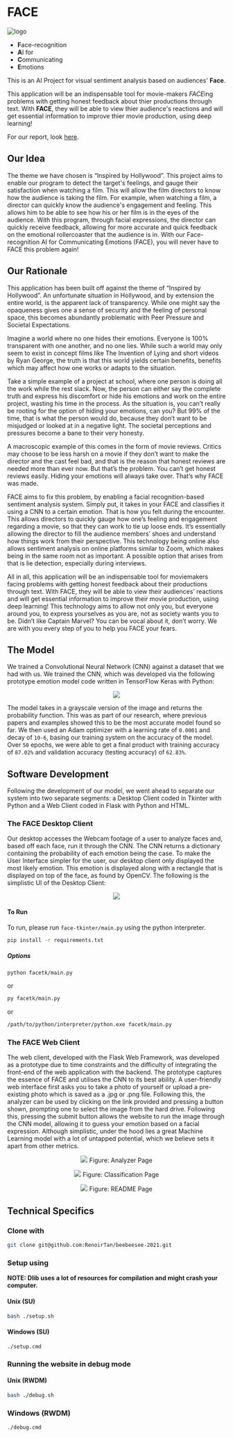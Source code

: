 # FACE

![logo](assets/logo.png?raw=true)

- **F**ace-recognition
- **A**I for
- **C**ommunicating
- **E**motions

This is an AI Project for visual sentiment analysis based on audiences' **Face**.

This application will be an indispensable tool for movie-makers *FACE*ing problems with getting honest feedback about thier productions through text.
With **FACE**, they will be able to view thier audience's reactions and will get essential information to improve thier movie production, using deep learning!

For our report, look [here](https://github.com/ThePyProgrammer/AIWinpetition3_7_FACE/blob/main/FACE%20-%20Report%20for%20BuildingBloCS%202021.pdf).

## Our Idea
The theme we have chosen is “Inspired by Hollywood”. This project aims to enable our program to detect the target's feelings, and gauge their satisfaction when watching a film. This will allow the film directors to know how the audience is taking the film. For example, when watching a film, a director can quickly know the audience's engagement and feeling. This allows him to be able to see how his or her film is in the eyes of the audience. With this program, through facial expressions, the director can quickly receive feedback, allowing for more accurate and quick feedback on the emotional rollercoaster that the audience is in. With our Face-recognition AI for Communicating Emotions (FACE), you will never have to FACE this problem again!


## Our Rationale

This application has been built off against the theme of “Inspired by Hollywood”. An unfortunate situation in Hollywood, and by extension the entire world, is the apparent lack of transparency. While one might say the opaqueness gives one a sense of security and the feeling of personal space, this becomes abundantly problematic with Peer Pressure and Societal Expectations.

Imagine a world where no one hides their emotions. Everyone is 100% transparent with one another, and no one lies. While such a world may only seem to exist in concept films like The Invention of Lying and short videos by Ryan George, the truth is that this world yields certain benefits, benefits which may affect how one works or adapts to the situation. 

Take a simple example of a project at school, where one person is doing all the work while the rest slack. Now, the person can either say the complete truth and express his discomfort or hide his emotions and work on the entire project, wasting his time in the process. As the situation is, you can’t really be rooting for the option of hiding your emotions, can you? But 99% of the time, that is what the person would do, because they don’t want to be misjudged or looked at in a negative light. The societal perceptions and pressures become a bane to their very honesty.

A macroscopic example of this comes in the form of movie reviews. Critics may choose to be less harsh on a movie if they don’t want to make the director and the cast feel bad, and that is the reason that honest reviews are needed more than ever now. But that’s the problem. You can’t get honest reviews easily. Hiding your emotions will always take over. That’s why FACE was made.

FACE aims to fix this problem, by enabling a facial recognition-based sentiment analysis system. Simply put, it takes in your FACE and classifies it using a CNN to a certain emotion. That is how you felt during the encounter. This allows directors to quickly gauge how one’s feeling and engagement regarding a movie, so that they can work to tie up loose ends. It’s essentially allowing the director to fill the audience members’ shoes and understand how things work from their perspective. This technology being online also allows sentiment analysis on online platforms similar to Zoom, which makes being in the same room not as important. A possible option that arises from that is lie detection, especially during interviews.

All in all, this application will be an indispensable tool for moviemakers facing problems with getting honest feedback about their productions through text. With FACE, they will be able to view their audiences’ reactions and will get essential information to improve their movie production, using deep learning! This technology aims to allow not only you, but everyone around you, to express yourselves as you are, not as society wants you to be. Didn’t like Captain Marvel? You can be vocal about it, don’t worry. We are with you every step of you to help you FACE your fears.

## The Model
We trained a Convolutional Neural Network (CNN) against a dataset that we had with us. We trained the CNN, which was developed via the following prototype emotion model code written in TensorFlow Keras with Python:

<p align="center">
 <img src="assets/model-prototype.png" />
</p>

The model takes in a grayscale version of the image and returns the probability function. This was as part of our research, where previous papers and examples showed this to be the most accurate model found so far. We then used an Adam optimizer with a learning rate of `0.0001` and decay of `10-6`, basing our training system on the accuracy of the model. Over `50` epochs, we were able to get a final product with training accuracy of `87.02%` and validation accuracy (testing accuracy) of `62.83%`.


## Software Development

Following the development of our model, we went ahead to separate our system into two separate segments: a Desktop Client coded in Tkinter with Python and a Web Client coded in Flask with Python and HTML.


### The FACE Desktop Client
Our desktop accesses the Webcam footage of a user to analyze faces and, based off each face, run it through the CNN. The CNN returns a dictionary containing the probability of each emotion being the case. To make the User Interface simpler for the user, our desktop client only displayed the most likely emotion. This emotion is displayed along with a rectangle that is displayed on top of the face, as found by OpenCV. The following is the simplistic UI of the Desktop Client:

<p align="center">
 <img src="assets/facetk.png" />
</p>

#### To Run
To run, please run `face-tkinter/main.py` using the python interpreter.

```sh
pip install -r requirements.txt
```

##### Options

```sh
python facetk/main.py
```

or

```sh
py facetk/main.py
```

or

```sh
/path/to/python/interpreter/python.exe facetk/main.py
```

### The FACE Web Client
The web client, developed with the Flask Web Framework, was developed as a prototype due to time constraints and the difficulty of integrating the front-end of the web application with the backend. The prototype captures the essence of FACE and utilises the CNN to its best ability. A user-friendly web interface first asks you to take a photo of yourself or upload a pre-existing photo which is saved as a .jpg or .png file. Following this, the analyzer can be used by clicking on the link provided and pressing a button shown, prompting one to select the image from the hard drive. Following this, pressing the submit button allows the website to run the image through the CNN model, allowing it to guess your emotion based on a facial expression. Although simplistic, under the hood lies a great Machine Learning model with a lot of untapped potential, which we believe sets it apart from other metrics.

<p align="center">
 <img src="assets/analyzer.png" />
 Figure: Analyzer Page
</p>



<p align="center">
 <img src="assets/classification.png" />
 Figure: Classification Page
</p>



<p align="center">
 <img src="assets/readme.png" />
 Figure: README Page
</p>



## Technical Specifics
### Clone with

```bash
git clone git@github.com:RenoirTan/beebeesee-2021.git
```

### Setup using

**NOTE: Dlib uses a lot of resources for compilation and might crash your computer.**

#### Unix (SU)

```bash
bash ./setup.sh
```

#### Windows (SU)

```shell
./setup.cmd
```

### Running the website in debug mode

#### Unix (RWDM)

```bash
bash ./debug.sh
```

### Windows (RWDM)

```shell
./debug.cmd
```
